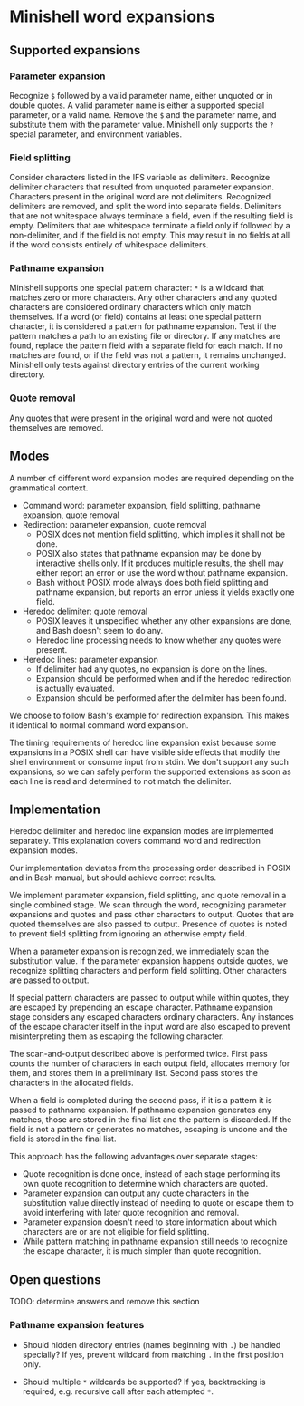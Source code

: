 # Minishell word expansions

## Supported expansions

### Parameter expansion

Recognize `$` followed by a valid parameter name, either unquoted or in double quotes.
A valid parameter name is either a supported special parameter, or a valid name.
Remove the `$` and the parameter name, and substitute them with the parameter value.
Minishell only supports the `?` special parameter, and environment variables.

### Field splitting

Consider characters listed in the IFS variable as delimiters.
Recognize delimiter characters that resulted from unquoted parameter expansion. Characters present in the original word are not delimiters.
Recognized delimiters are removed, and split the word into separate fields.
Delimiters that are not whitespace always terminate a field, even if the resulting field is empty.
Delimiters that are whitespace terminate a field only if followed by a non-delimiter, and if the field is not empty.
This may result in no fields at all if the word consists entirely of whitespace delimiters.

### Pathname expansion

Minishell supports one special pattern character: `*` is a wildcard that matches zero or more characters.
Any other characters and any quoted characters are considered ordinary characters which only match themselves.
If a word (or field) contains at least one special pattern character, it is considered a pattern for pathname expansion.
Test if the pattern matches a path to an existing file or directory.
If any matches are found, replace the pattern field with a separate field for each match.
If no matches are found, or if the field was not a pattern, it remains unchanged.
Minishell only tests against directory entries of the current working directory.

### Quote removal

Any quotes that were present in the original word and were not quoted themselves are removed.

## Modes

A number of different word expansion modes are required depending on the grammatical context.

* Command word: parameter expansion, field splitting, pathname expansion, quote removal
* Redirection: parameter expansion, quote removal
	- POSIX does not mention field splitting, which implies it shall not be done.
	- POSIX also states that pathname expansion may be done by interactive shells only.
		If it produces multiple results, the shell may either report an error or use the word without pathname expansion.
	- Bash without POSIX mode always does both field splitting and pathname expansion, but reports an error unless it yields exactly one field.
* Heredoc delimiter: quote removal
	- POSIX leaves it unspecified whether any other expansions are done, and Bash doesn't seem to do any.
	- Heredoc line processing needs to know whether any quotes were present.
* Heredoc lines: parameter expansion
	- If delimiter had any quotes, no expansion is done on the lines.
	- Expansion should be performed when and if the heredoc redirection is actually evaluated.
	- Expansion should be performed after the delimiter has been found.

We choose to follow Bash's example for redirection expansion. This makes it identical to normal command word expansion.

The timing requirements of heredoc line expansion exist because some expansions in a POSIX shell can have visible side effects that modify the shell environment or consume input from stdin.
We don't support any such expansions, so we can safely perform the supported extensions as soon as each line is read and determined to not match the delimiter.

## Implementation

Heredoc delimiter and heredoc line expansion modes are implemented separately.
This explanation covers command word and redirection expansion modes.

Our implementation deviates from the processing order described in POSIX and in Bash manual, but should achieve correct results.

We implement parameter expansion, field splitting, and quote removal in a single combined stage.
We scan through the word, recognizing parameter expansions and quotes and pass other characters to output.
Quotes that are quoted themselves are also passed to output.
Presence of quotes is noted to prevent field splitting from ignoring an otherwise empty field.

When a parameter expansion is recognized, we immediately scan the substitution value.
If the parameter expansion happens outside quotes, we recognize splitting characters and perform field splitting. Other characters are passed to output.

If special pattern characters are passed to output while within quotes, they are escaped by prepending an escape character.
Pathname expansion stage considers any escaped characters ordinary characters.
Any instances of the escape character itself in the input word are also escaped to prevent misinterpreting them as escaping the following character.

The scan-and-output described above is performed twice.
First pass counts the number of characters in each output field, allocates memory for them, and stores them in a preliminary list.
Second pass stores the characters in the allocated fields.

When a field is completed during the second pass, if it is a pattern it is passed to pathname expansion.
If pathname expansion generates any matches, those are stored in the final list and the pattern is discarded.
If the field is not a pattern or generates no matches, escaping is undone and the field is stored in the final list.

This approach has the following advantages over separate stages:
* Quote recognition is done once, instead of each stage performing its own quote recognition to determine which characters are quoted.
* Parameter expansion can output any quote characters in the substitution value directly instead of needing to quote or escape them to avoid interfering with later quote recognition and removal.
* Parameter expansion doesn't need to store information about which characters are or are not eligible for field splitting.
* While pattern matching in pathname expansion still needs to recognize the escape character, it is much simpler than quote recognition.


## Open questions

TODO: determine answers and remove this section

### Pathname expansion features

* Should hidden directory entries (names beginning with `.`) be handled specially?
If yes, prevent wildcard from matching `.` in the first position only.

* Should multiple `*` wildcards be supported?
If yes, backtracking is required, e.g. recursive call after each attempted `*`.
